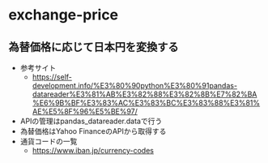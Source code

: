 # exchange-price

## 為替価格に応じて日本円を変換する
- 参考サイト
    - https://self-development.info/%E3%80%90python%E3%80%91pandas-datareader%E3%81%AB%E3%82%88%E3%82%8B%E7%82%BA%E6%9B%BF%E3%83%AC%E3%83%BC%E3%83%88%E3%81%AE%E5%8F%96%E5%BE%97/
- APIの管理はpandas_datareader.dataで行う
- 為替価格はYahoo FinanceのAPIから取得する
- 通貨コードの一覧
    - https://www.iban.jp/currency-codes
